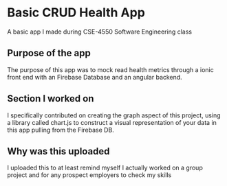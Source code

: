 # Basic CRUD Health App

A basic app I made during CSE-4550 Software Engineering class

## Purpose of the app

The purpose of this app was to mock read health metrics through a ionic front end with an Firebase Database and an angular backend. 

## Section I worked on

I specifically contributed on creating the graph aspect of this project, using a library called chart.js to construct a visual representation of your data in this app pulling from the Firebase DB.

## Why was this uploaded

I uploaded this to at least remind myself I actually worked on a group project and for any prospect employers to check my skills  
